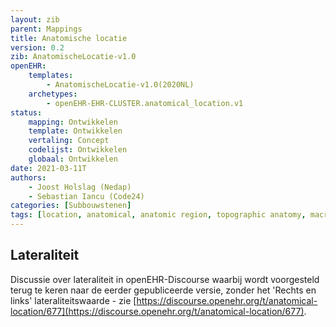 ```yaml
---
layout: zib
parent: Mappings
title: Anatomische locatie
version: 0.2
zib: AnatomischeLocatie-v1.0
openEHR:
    templates: 
        - AnatomischeLocatie-v1.0(2020NL)
    archetypes: 
        - openEHR-EHR-CLUSTER.anatomical_location.v1
status:
    mapping: Ontwikkelen
    template: Ontwikkelen
    vertaling: Concept
    codelijst: Ontwikkelen
    globaal: Ontwikkelen
date: 2021-03-11T
authors: 
    - Joost Holslag (Nedap)
    - Sebastian Iancu (Code24) 
categories: [Subbouwstenen]
tags: [location, anatomical, anatomic region, topographic anatomy, macroscopic, anatomic, anatomy, locatie, structuur, anatomisch, anatomische regio, topografische anatomie, macroscopisch]
---
```


## Lateraliteit

Discussie over lateraliteit in openEHR-Discourse waarbij wordt voorgesteld terug te keren naar de eerder gepubliceerde versie, zonder het 'Rechts en links' lateraliteitswaarde - zie [https://discourse.openehr.org/t/anatomical-location/677](https://discourse.openehr.org/t/anatomical-location/677).
